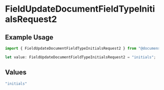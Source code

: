 # FieldUpdateDocumentFieldTypeInitialsRequest2

## Example Usage

```typescript
import { FieldUpdateDocumentFieldTypeInitialsRequest2 } from "@documenso/sdk-typescript/models/operations";

let value: FieldUpdateDocumentFieldTypeInitialsRequest2 = "initials";
```

## Values

```typescript
"initials"
```